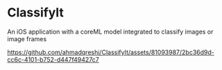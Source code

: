 # ClassifyIt
An iOS application with a coreML model integrated to classify images or image frames 


https://github.com/ahmadqreshi/ClassifyIt/assets/81093987/2bc36d9d-cc6c-4101-b752-d447f49427c7

